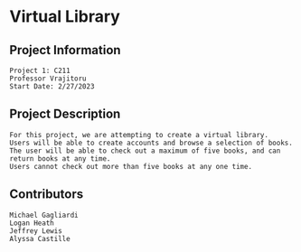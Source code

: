 # Virtual Library
  ## Project Information
    Project 1: C211
    Professor Vrajitoru
    Start Date: 2/27/2023

  ## Project Description
    For this project, we are attempting to create a virtual library. 
    Users will be able to create accounts and browse a selection of books. 
    The user will be able to check out a maximum of five books, and can return books at any time. 
    Users cannot check out more than five books at any one time.  
  
  ## Contributors 
    Michael Gagliardi
    Logan Heath
    Jeffrey Lewis
    Alyssa Castille
